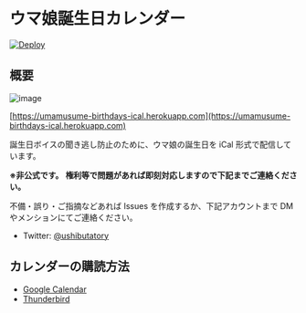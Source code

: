 # ウマ娘誕生日カレンダー

[![Deploy](https://github.com/ushibutatory/umamusume-birthdays/actions/workflows/Deploy.yaml/badge.svg)](https://github.com/ushibutatory/umamusume-birthdays/actions/workflows/Deploy.yaml)

## 概要

![image](https://twitter.com/ushibutatory/status/1372580108758753282/photo/1)

[https://umamusume-birthdays-ical.herokuapp.com](https://umamusume-birthdays-ical.herokuapp.com)

誕生日ボイスの聞き逃し防止のために、ウマ娘の誕生日を iCal 形式で配信しています。

**※非公式です。**
**権利等で問題があれば即刻対応しますので下記までご連絡ください。**

不備・誤り・ご指摘などあれば Issues を作成するか、下記アカウントまで DM やメンションにてご連絡ください。

- Twitter: [@ushibutatory](https://twitter.com/ushibutatory)

## カレンダーの購読方法

- [Google Calendar](docs/google.md)
- [Thunderbird](docs/thunderbird.md)
